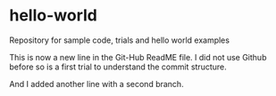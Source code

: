 # hello-world
Repository for sample code, trials and hello world examples

This is now a new line in the Git-Hub ReadME file.
I did not use Github before so is a first trial to understand the commit structure.

And I added another line with a second branch.
